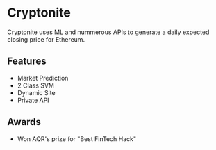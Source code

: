 # Cryptonite
Cryptonite uses ML and nummerous APIs to generate a daily expected closing price for Ethereum.

## Features

- Market Prediction
- 2 Class SVM
- Dynamic Site
- Private API

## Awards

- Won AQR's prize for "Best FinTech Hack"
